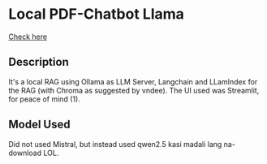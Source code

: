# Local PDF-Chatbot Llama

[Check here](https://llamachatbot-ughkmeh343i4dfwafx2lvm.streamlit.app/)

## Description

It's a local RAG using Ollama as LLM Server, Langchain and LLamIndex for the RAG (with Chroma as suggested by vndee). The UI used was Streamlit, for peace of mind (1).

## Model Used

Did not used Mistral, but instead used qwen2.5 kasi madali lang na-download LOL.
